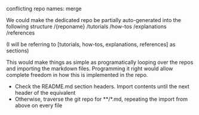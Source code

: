 conflicting repo names: merge

We could make the dedicated repo be partially auto-generated into the following structure
/{reponame}
    /tutorials
    /how-tos
    /explanations
    /references

(I will be referring to [tutorials, how-tos, explanations, references] as sections)

This would make things as simple as programatically looping over the repos and importing the markdown files.
Programming it right would allow complete freedom in how this is implemented in the repo.
- Check the README.md section headers. Import contents until the next header of the equivalent
- Otherwise, traverse the git repo for **/*.md, repeating the import from above on every file